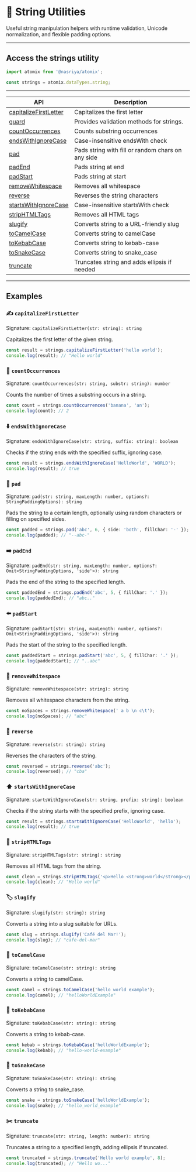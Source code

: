 # 🧵 String Utilities  
Useful string manipulation helpers with runtime validation, Unicode normalization, and flexible padding options.

---

## Access the strings utility

```ts
import atomix from '@nasriya/atomix';

const strings = atomix.dataTypes.string;
```

---

| API                                              | Description                                       |
| ------------------------------------------------ | ------------------------------------------------- |
| [capitalizeFirstLetter](#️-capitalizefirstletter) | Capitalizes the first letter                      |
| [guard](./string-guard.md)                       | Provides validation methods for strings.          |
| [countOccurrences](#-countoccurrences)           | Counts substring occurrences                      |
| [endsWithIgnoreCase](#️-endswithignorecase)       | Case-insensitive endsWith check                   |
| [pad](#-pad)                                     | Pads string with fill or random chars on any side |
| [padEnd](#️-padend)                               | Pads string at end                                |
| [padStart](#️-padstart)                           | Pads string at start                              |
| [removeWhitespace](#-removewhitespace)           | Removes all whitespace                            |
| [reverse](#-reverse)                             | Reverses the string characters                    |
| [startsWithIgnoreCase](#️-startswithignorecase)   | Case-insensitive startsWith check                 |
| [stripHTMLTags](#-striphtmltags)                 | Removes all HTML tags                             |
| [slugify](#️-slugify)                             | Converts string to a URL-friendly slug            |
| [toCamelCase](#-tocamelcase)                     | Converts string to camelCase                      |
| [toKebabCase](#-tokebabcase)                     | Converts string to kebab-case                     |
| [toSnakeCase](#-tosnakecase)                     | Converts string to snake_case                     |
| [truncate](#️-truncate)                           | Truncates string and adds ellipsis if needed      |

---
## Examples

### ✍️ `capitalizeFirstLetter`
Signature: `capitalizeFirstLetter(str: string): string`

Capitalizes the first letter of the given string.

```ts
const result = strings.capitalizeFirstLetter('hello world');
console.log(result); // "Hello world"
```

### 🔢 `countOccurrences`
Signature: `countOccurrences(str: string, substr: string): number`

Counts the number of times a substring occurs in a string.

```ts
const count = strings.countOccurrences('banana', 'an');
console.log(count); // 2
```

### ⬇️ `endsWithIgnoreCase`
Signature: `endsWithIgnoreCase(str: string, suffix: string): boolean`

Checks if the string ends with the specified suffix, ignoring case.

```ts
const result = strings.endsWithIgnoreCase('HelloWorld', 'WORLD');
console.log(result); // true
```

### 🎯 `pad`
Signature: `pad(str: string, maxLength: number, options?: StringPaddingOptions): string`

Pads the string to a certain length, optionally using random characters or filling on specified sides.

```ts
const padded = strings.pad('abc', 6, { side: 'both', fillChar: '-' });
console.log(padded); // "--abc-"
```

### ➡️ `padEnd`
Signature: `padEnd(str: string, maxLength: number, options?: Omit<StringPaddingOptions, 'side'>): string`

Pads the end of the string to the specified length.

```ts
const paddedEnd = strings.padEnd('abc', 5, { fillChar: '.' });
console.log(paddedEnd); // "abc.."
```

### ⬅️ `padStart`
Signature: `padStart(str: string, maxLength: number, options?: Omit<StringPaddingOptions, 'side'>): string`

Pads the start of the string to the specified length.

```ts
const paddedStart = strings.padStart('abc', 5, { fillChar: '.' });
console.log(paddedStart); // "..abc"
```

### 🚫 `removeWhitespace`
Signature: `removeWhitespace(str: string): string`

Removes all whitespace characters from the string.

```ts
const noSpaces = strings.removeWhitespace(' a b \n c\t');
console.log(noSpaces); // "abc"
```

### 🔄 `reverse`
Signature: `reverse(str: string): string`

Reverses the characters of the string.

```ts
const reversed = strings.reverse('abc');
console.log(reversed); // "cba"
```

### ⬆️ `startsWithIgnoreCase`
Signature: `startsWithIgnoreCase(str: string, prefix: string): boolean`

Checks if the string starts with the specified prefix, ignoring case.

```ts
const result = strings.startsWithIgnoreCase('HelloWorld', 'hello');
console.log(result); // true
```

### 🧹 `stripHTMLTags`
Signature: `stripHTMLTags(str: string): string`

Removes all HTML tags from the string.

```ts
const clean = strings.stripHTMLTags('<p>Hello <strong>world</strong></p>');
console.log(clean); // "Hello world"
```

### 🏷️ `slugify`
Signature: `slugify(str: string): string`

Converts a string into a slug suitable for URLs.

```ts
const slug = strings.slugify('Café del Mar!');
console.log(slug); // "cafe-del-mar"
```

### 🐫 `toCamelCase`
Signature: `toCamelCase(str: string): string`

Converts a string to camelCase.

```ts
const camel = strings.toCamelCase('hello world example');
console.log(camel); // "helloWorldExample"
```

### 🍖 `toKebabCase`
Signature: `toKebabCase(str: string): string`

Converts a string to kebab-case.

```ts
const kebab = strings.toKebabCase('helloWorldExample');
console.log(kebab); // "hello-world-example"
```

### 🐍 `toSnakeCase`
Signature: `toSnakeCase(str: string): string`

Converts a string to snake_case.

```ts
const snake = strings.toSnakeCase('helloWorldExample');
console.log(snake); // "hello_world_example"
```

### ✂️ `truncate`
Signature: `truncate(str: string, length: number): string`

Truncates a string to a specified length, adding ellipsis if truncated.

```ts
const truncated = strings.truncate('Hello world example', 8);
console.log(truncated); // "Hello wo..."
```